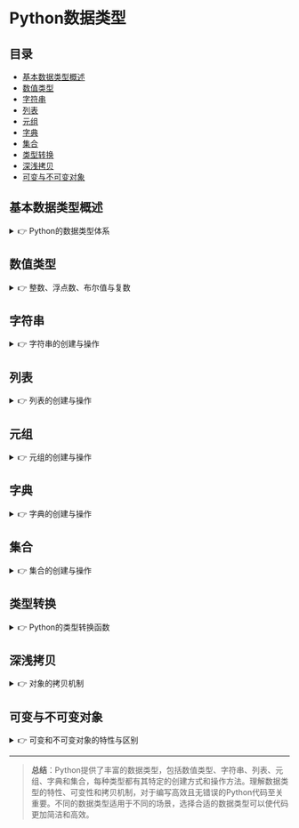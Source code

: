 # Python数据类型

## 目录
- [基本数据类型概述](#基本数据类型概述)
- [数值类型](#数值类型)
- [字符串](#字符串)
- [列表](#列表)
- [元组](#元组)
- [字典](#字典)
- [集合](#集合)
- [类型转换](#类型转换)
- [深浅拷贝](#深浅拷贝)
- [可变与不可变对象](#可变与不可变对象)

## 基本数据类型概述

<details>
<summary>👉 Python的数据类型体系</summary>

Python中的数据类型可以分为以下几类：

1. **数值类型**：整数(int)、浮点数(float)、布尔值(bool)、复数(complex)
2. **序列类型**：字符串(str)、列表(list)、元组(tuple)
3. **映射类型**：字典(dict)
4. **集合类型**：集合(set)、冻结集合(frozenset)

可以使用`type()`函数检查变量的数据类型：

```python
a = 10
print(type(a))  # <class 'int'>

b = "Hello"
print(type(b))  # <class 'str'>

c = [1, 2, 3]
print(type(c))  # <class 'list'>
```
</details>

## 数值类型

<details>
<summary>👉 整数、浮点数、布尔值与复数</summary>

### 整数 (int)

Python中的整数可以是任意大小，不受限制。

```python
a = 10
b = -5
c = 0
d = 10000000000000000000  # 大整数

# 不同进制表示
decimal = 10       # 十进制
binary = 0b1010    # 二进制
octal = 0o12       # 八进制
hexadecimal = 0xA  # 十六进制

print(decimal, binary, octal, hexadecimal)  # 都会输出 10
```

### 浮点数 (float)

浮点数用于表示小数。

```python
a = 3.14
b = -0.001
c = 1.0
d = 1e6  # 科学计数法，表示1000000.0

# 注意浮点数精度问题
print(0.1 + 0.2)  # 输出0.30000000000000004，而不是0.3
```

### 布尔值 (bool)

布尔值只有两个取值：`True`和`False`。

```python
a = True
b = False

# 布尔值可以进行逻辑运算
print(True and False)  # False
print(True or False)   # True
print(not True)        # False

# 布尔值可以转换为整数
print(int(True))   # 1
print(int(False))  # 0
```

### 复数 (complex)

复数包含实部和虚部，用`j`表示虚部。

```python
a = 2 + 3j
b = complex(2, 3)  # 等同于 2 + 3j

print(a.real)  # 2.0，实部
print(a.imag)  # 3.0，虚部
```
</details>

## 字符串

<details>
<summary>👉 字符串的创建与操作</summary>

字符串是不可变的字符序列，用单引号、双引号或三引号包围。

### 创建字符串

```python
s1 = 'Hello'
s2 = "World"
s3 = '''多行
字符串'''
s4 = """也可以用
双引号"""

# 转义字符
s5 = 'Hello\nWorld'  # \n表示换行
s6 = 'Let\'s go'     # \'表示单引号

# 原始字符串，不处理转义字符
s7 = r'C:\Users\name'  # 输出 C:\Users\name，而不是将\U解释为Unicode字符
```

### 字符串操作

```python
# 字符串连接
a = 'Hello' + ' ' + 'World'  # 'Hello World'

# 字符串重复
b = 'Hi' * 3  # 'HiHiHi'

# 字符串索引
c = 'Python'
print(c[0])   # 'P'
print(c[-1])  # 'n'

# 字符串切片
print(c[0:2])  # 'Py'
print(c[2:])   # 'thon'
print(c[:2])   # 'Py'
print(c[-2:])  # 'on'

# 成员判断
print('P' in c)       # True
print('p' not in c)   # True（区分大小写）

# 常用方法
text = "hello world"
print(text.upper())           # 'HELLO WORLD'
print(text.capitalize())      # 'Hello world'
print(text.find('world'))     # 6，找不到返回-1
print(text.replace('world', 'Python'))  # 'hello Python'
print(text.split(' '))        # ['hello', 'world']
print(len(text))              # 11，字符串长度

# 字符串格式化
name = "Alice"
age = 25

# 使用%运算符（旧风格）
print("Name: %s, Age: %d" % (name, age))

# 使用format方法
print("Name: {}, Age: {}".format(name, age))
print("Name: {0}, Age: {1}".format(name, age))
print("Age: {1}, Name: {0}".format(name, age))

# 使用f-string（Python 3.6+，推荐）
print(f"Name: {name}, Age: {age}")
print(f"Next year, {name} will be {age + 1}")
```

### 字符串编码

```python
# 字符串与字节之间的转换
s = "你好"
# 编码：字符串 -> 字节
b = s.encode('utf-8')  
print(b)  # b'\xe4\xbd\xa0\xe5\xa5\xbd'

# 解码：字节 -> 字符串
s2 = b.decode('utf-8')  
print(s2)  # '你好'
```
</details>

## 列表

<details>
<summary>👉 列表的创建与操作</summary>

列表是可变的有序序列，可以存储不同类型的元素。

### 创建列表

```python
# 空列表
empty_list = []
also_empty = list()

# 包含元素的列表
numbers = [1, 2, 3, 4, 5]
mixed = [1, "Hello", 3.14, True]

# 嵌套列表
nested = [1, [2, 3], [4, 5, 6]]

# 列表推导式
squares = [x**2 for x in range(1, 6)]  # [1, 4, 9, 16, 25]
evens = [x for x in range(10) if x % 2 == 0]  # [0, 2, 4, 6, 8]
```

### 列表操作

```python
# 访问元素
fruits = ['apple', 'banana', 'cherry']
print(fruits[0])   # 'apple'
print(fruits[-1])  # 'cherry'

# 列表切片
print(fruits[1:])   # ['banana', 'cherry']

# 修改元素
fruits[0] = 'orange'
print(fruits)  # ['orange', 'banana', 'cherry']

# 添加元素
fruits.append('grape')        # 在末尾添加
print(fruits)  # ['orange', 'banana', 'cherry', 'grape']

fruits.insert(1, 'pear')      # 在指定位置插入
print(fruits)  # ['orange', 'pear', 'banana', 'cherry', 'grape']

fruits.extend(['kiwi', 'melon'])  # 扩展列表
print(fruits)  # ['orange', 'pear', 'banana', 'cherry', 'grape', 'kiwi', 'melon']

# 删除元素
removed = fruits.pop()        # 移除并返回末尾元素
print(removed)  # 'melon'
print(fruits)   # ['orange', 'pear', 'banana', 'cherry', 'grape', 'kiwi']

fruits.pop(1)                 # 移除指定位置元素
print(fruits)   # ['orange', 'banana', 'cherry', 'grape', 'kiwi']

fruits.remove('banana')       # 移除指定值的元素
print(fruits)   # ['orange', 'cherry', 'grape', 'kiwi']

del fruits[0]                 # 删除指定位置元素
print(fruits)   # ['cherry', 'grape', 'kiwi']

# 查找元素
fruits = ['apple', 'banana', 'cherry', 'banana']
print('banana' in fruits)            # True
print(fruits.index('banana'))        # 1，返回第一个匹配元素的索引
print(fruits.count('banana'))        # 2，计算元素出现次数

# 排序和反转
numbers = [3, 1, 4, 1, 5, 9, 2]
numbers.sort()                # 原地排序
print(numbers)  # [1, 1, 2, 3, 4, 5, 9]

numbers.sort(reverse=True)    # 降序排序
print(numbers)  # [9, 5, 4, 3, 2, 1, 1]

numbers.reverse()             # 反转列表
print(numbers)  # [1, 1, 2, 3, 4, 5, 9]

# 不修改原列表的排序
numbers = [3, 1, 4, 1, 5, 9, 2]
sorted_numbers = sorted(numbers)
print(sorted_numbers)  # [1, 1, 2, 3, 4, 5, 9]
print(numbers)         # [3, 1, 4, 1, 5, 9, 2]，原列表不变
```

### 列表的其他操作

```python
# 列表长度
fruits = ['apple', 'banana', 'cherry']
print(len(fruits))  # 3

# 列表拼接
list1 = [1, 2, 3]
list2 = [4, 5, 6]
combined = list1 + list2
print(combined)  # [1, 2, 3, 4, 5, 6]

# 列表重复
repeated = list1 * 3
print(repeated)  # [1, 2, 3, 1, 2, 3, 1, 2, 3]

# 列表解包
a, b, c = list1
print(a, b, c)  # 1 2 3

# 清空列表
list1.clear()
print(list1)  # []

# 复制列表
original = [1, 2, 3]
copy1 = original.copy()
copy2 = list(original)
copy3 = original[:]
```
</details>

## 元组

<details>
<summary>👉 元组的创建与操作</summary>

元组是不可变的有序序列，用小括号表示。

### 创建元组

```python
# 空元组
empty_tuple = ()
also_empty = tuple()

# 包含元素的元组
numbers = (1, 2, 3, 4, 5)
mixed = (1, "Hello", 3.14, True)

# 单元素元组（注意逗号）
single_item = (42,)  # 正确
not_tuple = (42)     # 这是一个整数，不是元组

# 元组解包
a, b, c = (1, 2, 3)
print(a, b, c)  # 1 2 3

# 创建元组的另一种方式（省略括号）
another_tuple = 1, 2, 3, 4, 5
```

### 元组操作

```python
# 访问元素
fruits = ('apple', 'banana', 'cherry')
print(fruits[0])   # 'apple'
print(fruits[-1])  # 'cherry'

# 元组切片
print(fruits[1:])   # ('banana', 'cherry')

# 元组不支持修改元素
# fruits[0] = 'orange'  # 会引发TypeError错误

# 连接元组
tuple1 = (1, 2, 3)
tuple2 = (4, 5, 6)
combined = tuple1 + tuple2
print(combined)  # (1, 2, 3, 4, 5, 6)

# 重复元组
repeated = tuple1 * 3
print(repeated)  # (1, 2, 3, 1, 2, 3, 1, 2, 3)

# 查找元素
print('banana' in fruits)         # True
print(fruits.index('banana'))     # 1
print(fruits.count('banana'))     # 1

# 元组长度
print(len(fruits))  # 3
```

### 元组的特性与应用

元组不可变的特性使其在某些场景下很有用：

1. **作为字典的键**：元组可以作为字典的键，而列表不行
2. **函数返回多个值**：函数可以返回元组来包含多个返回值
3. **数据安全**：元组的不可变性保证数据不会被意外修改
4. **性能优化**：在某些情况下，使用元组比列表更高效

```python
# 作为字典的键
coordinates = {(0, 0): 'origin', (1, 0): 'right', (0, 1): 'up'}

# 函数返回多个值
def get_dimensions():
    return (1920, 1080)  # 返回元组

width, height = get_dimensions()
print(f"Width: {width}, Height: {height}")
```
</details>

## 字典

<details>
<summary>👉 字典的创建与操作</summary>

字典是可变的键值对集合，用花括号表示。

### 创建字典

```python
# 空字典
empty_dict = {}
also_empty = dict()

# 包含键值对的字典
person = {'name': 'Alice', 'age': 25, 'city': 'New York'}

# 使用dict()函数创建
another_dict = dict(name='Bob', age=30, city='London')

# 嵌套字典
nested = {
    'person1': {'name': 'Alice', 'age': 25},
    'person2': {'name': 'Bob', 'age': 30}
}

# 字典推导式
squares = {x: x**2 for x in range(6)}  # {0: 0, 1: 1, 2: 4, 3: 9, 4: 16, 5: 25}
```

### 字典操作

```python
# 访问值
person = {'name': 'Alice', 'age': 25, 'city': 'New York'}
print(person['name'])       # 'Alice'
print(person.get('age'))    # 25
print(person.get('email', 'Not found'))  # 'Not found'（默认值）

# 修改值
person['age'] = 26
print(person)  # {'name': 'Alice', 'age': 26, 'city': 'New York'}

# 添加键值对
person['email'] = 'alice@example.com'
print(person)  # {'name': 'Alice', 'age': 26, 'city': 'New York', 'email': 'alice@example.com'}

# 删除键值对
removed = person.pop('city')  # 删除并返回指定键的值
print(removed)  # 'New York'
print(person)   # {'name': 'Alice', 'age': 26, 'email': 'alice@example.com'}

del person['age']            # 删除指定键的键值对
print(person)   # {'name': 'Alice', 'email': 'alice@example.com'}

# 检查键是否存在
print('name' in person)     # True
print('age' in person)      # False

# 字典视图
person = {'name': 'Alice', 'age': 25, 'city': 'New York'}
print(person.keys())       # dict_keys(['name', 'age', 'city'])
print(person.values())     # dict_values(['Alice', 25, 'New York'])
print(person.items())      # dict_items([('name', 'Alice'), ('age', 25), ('city', 'New York')])

# 合并字典
dict1 = {'a': 1, 'b': 2}
dict2 = {'b': 3, 'c': 4}
dict1.update(dict2)        # 更新dict1
print(dict1)  # {'a': 1, 'b': 3, 'c': 4}

# Python 3.9+可以使用|运算符合并字典
# merged = dict1 | dict2
```

### 字典的其他操作

```python
# 字典长度
person = {'name': 'Alice', 'age': 25, 'city': 'New York'}
print(len(person))  # 3

# 清空字典
person.clear()
print(person)  # {}

# 复制字典
original = {'a': 1, 'b': 2}
copy1 = original.copy()
copy2 = dict(original)

# 默认值
count = {}
word = 'hello'
for char in word:
    count[char] = count.get(char, 0) + 1
print(count)  # {'h': 1, 'e': 1, 'l': 2, 'o': 1}

# setdefault方法
person = {}
person.setdefault('name', 'Guest')  # 如果键不存在，添加键值对
print(person)  # {'name': 'Guest'}
person.setdefault('name', 'User')   # 键已存在，不会修改
print(person)  # {'name': 'Guest'}
```
</details>

## 集合

<details>
<summary>👉 集合的创建与操作</summary>

集合是无序的不重复元素集合，用花括号表示。

### 创建集合

```python
# 空集合（不能用{}，那是空字典）
empty_set = set()

# 包含元素的集合
fruits = {'apple', 'banana', 'cherry'}
numbers = {1, 2, 3, 4, 5}

# 从其他类型创建集合
from_list = set([1, 2, 2, 3, 4, 4])  # {1, 2, 3, 4}
from_string = set('hello')           # {'h', 'e', 'l', 'o'}

# 集合推导式
squares = {x**2 for x in range(6)}  # {0, 1, 4, 9, 16, 25}
```

### 集合操作

```python
# 添加元素
fruits = {'apple', 'banana', 'cherry'}
fruits.add('orange')
print(fruits)  # {'cherry', 'banana', 'apple', 'orange'}（顺序可能不同）

# 移除元素
fruits.remove('banana')  # 如果元素不存在，会引发KeyError
print(fruits)  # {'cherry', 'apple', 'orange'}

fruits.discard('kiwi')   # 如果元素不存在，不会引发错误
print(fruits)  # {'cherry', 'apple', 'orange'}

# 随机移除并返回元素
popped = fruits.pop()
print(popped)  # 随机返回一个元素
print(fruits)  # 移除一个元素后的集合

# 清空集合
fruits.clear()
print(fruits)  # set()

# 集合的数学操作
a = {1, 2, 3, 4}
b = {3, 4, 5, 6}

# 并集
print(a | b)         # {1, 2, 3, 4, 5, 6}
print(a.union(b))    # {1, 2, 3, 4, 5, 6}

# 交集
print(a & b)         # {3, 4}
print(a.intersection(b))  # {3, 4}

# 差集
print(a - b)         # {1, 2}
print(a.difference(b))  # {1, 2}

# 对称差集（在a或b中，但不同时在a和b中）
print(a ^ b)         # {1, 2, 5, 6}
print(a.symmetric_difference(b))  # {1, 2, 5, 6}

# 检查子集和超集
c = {1, 2}
print(c.issubset(a))     # True，c是a的子集
print(a.issuperset(c))   # True，a是c的超集
```

### 集合的其他操作

```python
# 集合长度
fruits = {'apple', 'banana', 'cherry'}
print(len(fruits))  # 3

# 检查元素是否在集合中
print('apple' in fruits)     # True
print('kiwi' in fruits)      # False

# 不可变集合（frozenset）
frozen = frozenset(['a', 'b', 'c'])
# frozen.add('d')  # 会引发AttributeError

# 集合更新
a = {1, 2, 3}
b = {3, 4, 5}
a.update(b)
print(a)  # {1, 2, 3, 4, 5}

# 交集更新（保留两个集合中都有的元素）
a = {1, 2, 3, 4}
b = {3, 4, 5, 6}
a.intersection_update(b)
print(a)  # {3, 4}

# 差集更新（移除与另一个集合的公共元素）
a = {1, 2, 3, 4}
b = {3, 4, 5, 6}
a.difference_update(b)
print(a)  # {1, 2}
```
</details>

## 类型转换

<details>
<summary>👉 Python的类型转换函数</summary>

Python提供了多种内置函数用于类型转换：

### 数值类型转换

```python
# 转为整数
print(int(3.14))     # 3，截断小数部分
print(int('10'))     # 10，字符串转整数
print(int('0xA', 16))  # 10，十六进制字符串转整数
print(int(True))     # 1，布尔值转整数

# 转为浮点数
print(float(42))     # 42.0，整数转浮点数
print(float('3.14')) # 3.14，字符串转浮点数
print(float('1e3'))  # 1000.0，科学记数法字符串转浮点数

# 转为布尔值
print(bool(0))       # False，0转布尔值
print(bool(42))      # True，非0数字转布尔值
print(bool(''))      # False，空字符串转布尔值
print(bool('hello')) # True，非空字符串转布尔值
print(bool([]))      # False，空列表转布尔值
```

### 序列类型转换

```python
# 转为字符串
print(str(42))       # '42'，整数转字符串
print(str([1, 2, 3])) # '[1, 2, 3]'，列表转字符串

# 转为列表
print(list('hello'))  # ['h', 'e', 'l', 'l', 'o']，字符串转列表
print(list((1, 2, 3))) # [1, 2, 3]，元组转列表
print(list({1, 2, 3})) # [1, 2, 3]，集合转列表

# 转为元组
print(tuple([1, 2, 3])) # (1, 2, 3)，列表转元组
print(tuple('hello'))  # ('h', 'e', 'l', 'l', 'o')，字符串转元组

# 转为集合
print(set([1, 2, 2, 3])) # {1, 2, 3}，列表转集合（自动去重）
print(set('hello'))     # {'h', 'e', 'l', 'o'}，字符串转集合（自动去重）

# 转为字典
print(dict([('a', 1), ('b', 2)])) # {'a': 1, 'b': 2}，列表转字典
print(dict(a=1, b=2))    # {'a': 1, 'b': 2}，关键字参数转字典
```

### 特殊转换函数

```python
# eval函数 - 将字符串作为表达式执行
print(eval('1 + 2'))     # 3
print(eval('"hello" * 2')) # 'hellohello'
print(eval('[1, 2, 3]'))  # [1, 2, 3]

# chr和ord函数 - 字符和ASCII码之间转换
print(chr(65))           # 'A'，ASCII码转字符
print(ord('A'))          # 65，字符转ASCII码

# bin, oct, hex函数 - 转为二进制、八进制、十六进制字符串
print(bin(10))           # '0b1010'，十进制转二进制字符串
print(oct(10))           # '0o12'，十进制转八进制字符串
print(hex(10))           # '0xa'，十进制转十六进制字符串

# 复数转换
print(complex(1, 2))     # (1+2j)，创建复数
```
</details>

## 深浅拷贝

<details>
<summary>👉 对象的拷贝机制</summary>

在Python中，有三种方式复制对象：赋值、浅拷贝和深拷贝。

### 赋值（引用）

赋值操作创建对象的引用，而不是复制对象本身。

```python
import copy

# 赋值操作
original = [1, [2, 3], 4]
reference = original  # 创建引用，不是复制

# 修改reference也会影响original
reference[1][0] = 'X'
print(original)    # [1, ['X', 3], 4]
print(reference)   # [1, ['X', 3], 4]

# 检查两个变量是否指向同一对象
print(id(original) == id(reference))  # True
```

### 浅拷贝

浅拷贝创建新对象，但不递归地复制嵌套对象。

```python
import copy

original = [1, [2, 3], 4]

# 浅拷贝
shallow = copy.copy(original)
# 也可以使用列表的copy方法或切片操作
# shallow = original.copy()
# shallow = original[:]

# 修改原始列表的嵌套列表
original[1][0] = 'X'
print(original)  # [1, ['X', 3], 4]
print(shallow)   # [1, ['X', 3], 4]  # 嵌套列表被修改了！

# 修改原始列表的顶级元素
original[0] = 'A'
print(original)  # ['A', ['X', 3], 4]
print(shallow)   # [1, ['X', 3], 4]   # 顶级元素不受影响

# 检查是否是不同对象
print(id(original) == id(shallow))          # False
print(id(original[1]) == id(shallow[1]))    # True，内部列表是同一个对象
```

### 深拷贝

深拷贝递归地复制所有嵌套对象。

```python
import copy

original = [1, [2, 3], 4]

# 深拷贝
deep = copy.deepcopy(original)

# 修改原始列表的嵌套列表
original[1][0] = 'X'
print(original)  # [1, ['X', 3], 4]
print(deep)      # [1, [2, 3], 4]  # 完全独立，嵌套列表没有被修改

# 修改原始列表的顶级元素
original[0] = 'A'
print(original)  # ['A', ['X', 3], 4]
print(deep)      # [1, [2, 3], 4]  # 顶级元素也不受影响

# 检查是否是不同对象
print(id(original) == id(deep))          # False
print(id(original[1]) == id(deep[1]))    # False，内部列表也是不同对象
```
</details>

## 可变与不可变对象

<details>
<summary>👉 可变和不可变对象的特性与区别</summary>

Python的数据类型可以分为可变对象和不可变对象。

### 不可变对象

不可变对象在创建后不能修改其内容。Python中的不可变对象包括：

- 数值类型：int, float, complex
- 字符串：str
- 元组：tuple
- 冻结集合：frozenset

```python
# 数值类型是不可变的
a = 10
print(id(a))  # 查看对象的内存地址
a = a + 1     # 创建新对象，而不是修改原对象
print(id(a))  # 地址已经改变

# 字符串是不可变的
s = "hello"
print(id(s))
s = s + " world"  # 创建新字符串
print(id(s))      # 地址已经改变

# 元组是不可变的
t = (1, 2, 3)
# t[0] = 4  # TypeError: 'tuple' object does not support item assignment
```

### 可变对象

可变对象在创建后可以修改其内容。Python中的可变对象包括：

- 列表：list
- 字典：dict
- 集合：set

```python
# 列表是可变的
l = [1, 2, 3]
print(id(l))
l.append(4)    # 修改原列表
print(l)       # [1, 2, 3, 4]
print(id(l))   # 地址不变

# 字典是可变的
d = {'a': 1, 'b': 2}
print(id(d))
d['c'] = 3     # 修改原字典
print(d)       # {'a': 1, 'b': 2, 'c': 3}
print(id(d))   # 地址不变

# 集合是可变的
s = {1, 2, 3}
print(id(s))
s.add(4)       # 修改原集合
print(s)       # {1, 2, 3, 4}
print(id(s))   # 地址不变
```

### 特殊情况：可变对象作为不可变对象的元素

不可变对象可以包含可变对象的引用，这种情况下可能会导致混淆：

```python
# 元组包含列表
t = (1, [2, 3], 4)
# t[0] = 'a'  # TypeError: 'tuple' object does not support item assignment
t[1].append(5)  # 可以修改元组中的列表！
print(t)        # (1, [2, 3, 5], 4)
```

### 可变与不可变对象的应用

- **函数参数传递**：当传递不可变对象时，函数内修改不会影响原对象；当传递可变对象时，函数内修改会影响原对象
- **字典键**：不可变对象可以作为字典的键，可变对象不能作为字典的键
- **集合元素**：集合中的元素必须是不可变的

```python
# 可变对象作为函数参数
def modify_list(lst):
    lst.append(4)
    return lst

my_list = [1, 2, 3]
modify_list(my_list)
print(my_list)  # [1, 2, 3, 4]，原列表被修改

# 不可变对象作为函数参数
def modify_number(n):
    n = n + 1
    return n

my_number = 10
modify_number(my_number)
print(my_number)  # 10，原数值不变
```
</details>

---

> **总结**：Python提供了丰富的数据类型，包括数值类型、字符串、列表、元组、字典和集合，每种类型都有其特定的创建方式和操作方法。理解数据类型的特性、可变性和拷贝机制，对于编写高效且无错误的Python代码至关重要。不同的数据类型适用于不同的场景，选择合适的数据类型可以使代码更加简洁和高效。 